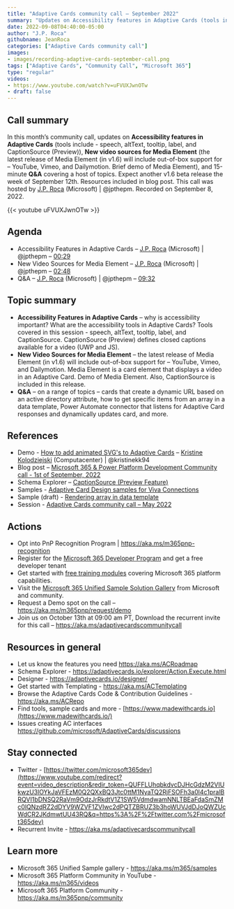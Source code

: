 ```yaml
---
title: "Adaptive Cards community call – September 2022"
summary: "Updates on Accessibility features in Adaptive Cards (tools include - speech, altText, tooltip, label, and CaptionSource), New video sources for Media Element (release in v1.6 will include out-of-box support for – YouTube, Vimeo, and Dailymotion), and 15-minute Q&A."
date: 2022-09-08T04:40:00-05:00
author: "J.P. Roca"
githubname: JeanRoca
categories: ["Adaptive Cards community call"]
images:
- images/recording-adaptive-cards-september-call.png
tags: ["Adaptive Cards", "Community Call", "Microsoft 365"]
type: "regular"
videos:
- https://www.youtube.com/watch?v=uFVUXJwnOTw
- draft: false
---
```


## Call summary

In this month’s community call, updates on **Accessibility features in Adaptive Cards** (tools include - speech, altText, tooltip, label, and CaptionSource (Preview)), **New video sources for Media Element** (the latest release of Media Element (in v1.6) will include out-of-box support for – YouTube, Vimeo, and Dailymotion. Brief demo of Media Element), and 15-minute **Q&A** covering a host of topics. Expect another v1.6 beta release the week of September 12th. Resources included in blog post. This call was hosted by [J.P. Roca](http://twitter.com/jpthepm) (Microsoft) \| @jpthepm. Recorded on September 8, 2022.

{{< youtube uFVUXJwnOTw >}}

## Agenda

* Accessibility Features in Adaptive Cards – [J.P. Roca](http://twitter.com/jpthepm) (Microsoft) \| @jpthepm – [00:29](https://youtu.be/uFVUXJwnOTw?t=29)
* New Video Sources for Media Element – [J.P. Roca](http://twitter.com/jpthepm) (Microsoft) \| @jpthepm – [02:48](https://youtu.be/uFVUXJwnOTw?t=168)
* Q&A – [J.P. Roca](http://twitter.com/jpthepm) (Microsoft) \| @jpthepm – [09:32](https://youtu.be/uFVUXJwnOTw?t=572)

## Topic summary

* **Accessibility Features in Adaptive Cards** – why is accessibility important? What are the accessibility tools in Adaptive Cards? Tools covered in this session - speech, altText, tooltip, label, and CaptionSource. CaptionSource (Preview) defines closed captions available for a video (UWP and JS).
* **New Video Sources for Media Element** – the latest release of Media Element (in v1.6) will include out-of-box support for – YouTube, Vimeo, and Dailymotion. Media Element is a card element that displays a video in an Adaptive Card. Demo of Media Element. Also, CaptionSource is included in this release.
* **Q&A** – on a range of topics – cards that create a dynamic URL based on an active directory attribute, how to get specific items from an array in a data template, Power Automate connector that listens for Adaptive Card responses and dynamically updates card, and more.

## References

* Demo - [How to add animated SVG's to Adaptive Cards](https://youtu.be/Yt4QcHjNr6A?t=2048) – [Kristine Kolodziejski](https://twitter.com/kristinekk94) (Computacenter) \| @kristinekk94
* Blog post – [Microsoft 365 & Power Platform Development Community call - 1st of September, 2022](https://pnp.github.io/blog/microsoft-365-and-power-platform-development-community-call/2022-09-01/)
* Schema Explorer – [CaptionSource (Preview Feature)](https://adaptivecardsci.z5.web.core.windows.net/explorer/CaptionSource.html)
* Samples - [Adaptive Card Design samples for Viva Connections](https://github.com/pnp/AdaptiveCards-Templates)
* Sample (draft) - [Rendering array in data template](https://github.com/microsoft/AdaptiveCards/issues/7569#issuecomment-1167927785)
* Session - [Adaptive Cards community call – May 2022](https://www.youtube.com/watch?v=3nZRgt-WUv0)

## Actions

* Opt into PnP Recognition Program \| <https://aka.ms/m365pnp-recognition>
* Register for the [Microsoft 365 Developer Program](https://aka.ms/m365/devprogram) and get a free developer tenant
* Get started with [free training modules](https://aka.ms/m365/dev/learn) covering Microsoft 365 platform capabilities.
* Visit the [Microsoft 365 Unified Sample Solution Gallery](https://adoption.microsoft.com/sample-solution-gallery) from Microsoft and community.
* Request a Demo spot on the call – <https://aka.ms/m365pnp/request/demo>
* Join us on October 13th at 09:00 am PT, Download the recurrent invite for this call – <https://aka.ms/adaptivecardscommunitycall>

## Resources in general

* Let us know the features you need <https://aka.ms/ACRoadmap>
* Schema Explorer - <https://adaptivecards.io/explorer/Action.Execute.html>
* Designer - <https://adaptivecards.io/designer/>
* Get started with Templating - <https://aka.ms/ACTemplating>
* Browse the Adaptive Cards Code & Contribution Guidelines -
    <https://aka.ms/ACRepo>
* Find tools, sample cards and more -
    [https://www.madewithcards.io](https://www.madewithcards.io/)
* Issues creating AC interfaces
    <https://github.com/microsoft/AdaptiveCards/discussions>

## Stay connected

* Twitter -
    [https://twitter.com/microsoft365dev](https://www.youtube.com/redirect?event=video_description&redir_token=QUFFLUhqbkdvcDJHcGdzM2VIUkwzU3lOYkJaVFEzM0Q2QXxBQ3Jtc0ttM1NyaTQ2RjFSOFh3a0l4c1pralBRQVI1bDNSQ2RaVm9OdzJrRkdtV1Z1SW5VdmdwamNNLTBEaFdaSmZMc0lQNzdRZ2dDYV9WZVF1ZVIwc2dPQTZBRUZ3b3hoWUVJdDJoQWZUcWdCR2JKdmwtUU43RQ&q=https%3A%2F%2Ftwitter.com%2Fmicrosoft365dev)​​
* Recurrent Invite - <https://aka.ms/adaptivecardscommunitycall>

## Learn more

* Microsoft 365 Unified Sample gallery - <https://aka.ms/m365/samples>
* Microsoft 365 Platform Community in YouTube - <https://aka.ms/m365/videos>
* Microsoft 365 Platform Community - <https://aka.ms/m365pnp/community>
